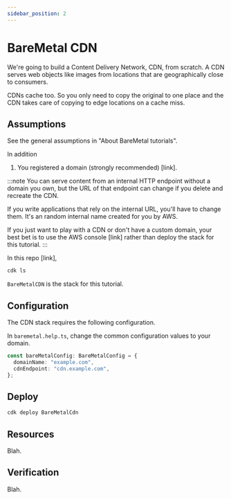 ```yaml
---
sidebar_position: 2
---
```


# BareMetal CDN

We're going to build a Content Delivery Network, CDN, from scratch. A CDN serves web objects like images from locations that are geographically close to consumers.

CDNs cache too. So you only need to copy the original to one place and the CDN takes care of copying to edge locations on a cache miss.

## Assumptions

See the general assumptions in "About BareMetal tutorials".

In addition
1. You registered a domain (strongly recommended) [link].

:::note
You can serve content from an internal HTTP endpoint without a domain you own, but the URL of that endpoint can change if you delete and recreate the CDN.

If you write applications that rely on the internal URL, you'll have to change them.
It's an random internal name created for you by AWS.

If you just want to play with a CDN or don't have a custom domain, your best bet is to use the AWS console [link] rather than deploy the stack for this tutorial.
:::

In this repo [link], 

```bash
cdk ls
```

`BareMetalCDN` is the stack for this tutorial.

## Configuration

The CDN stack requires the following configuration.

In `baremetal.help.ts`, change the common configuration values to your domain.

```ts
const bareMetalConfig: BareMetalConfig = {
  domainName: "example.com",
  cdnEndpoint: "cdn.example.com",
};
```

## Deploy

```bash
cdk deploy BareMetalCdn
```

## Resources

Blah.

## Verification

Blah.


